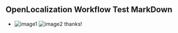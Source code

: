 ## OpenLocalization Workflow Test MarkDown
* ![image1](.\fff602e0-14db-4c5e-bb0d-3e4aa8c062e5.PNG)   ![image2](.\ef7c4726-9fb5-4c12-891d-c92c1c48de46.png) 
thanks!